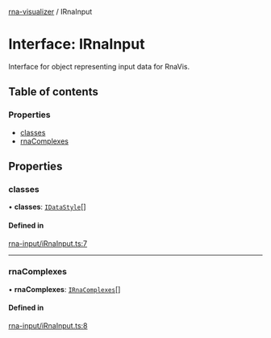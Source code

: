 [rna-visualizer](../README.md) / IRnaInput

# Interface: IRnaInput

Interface for object representing input data for RnaVis.

## Table of contents

### Properties

- [classes](IRnaInput.md#classes)
- [rnaComplexes](IRnaInput.md#rnacomplexes)

## Properties

### classes

• **classes**: [`IDataStyle`](IDataStyle.md)[]

#### Defined in

[rna-input/iRnaInput.ts:7](https://github.com/michalhercik/rna-visualizer/blob/476cd69/lib/src/rna-input/iRnaInput.ts#L7)

___

### rnaComplexes

• **rnaComplexes**: [`IRnaComplexes`](IRnaComplexes.md)[]

#### Defined in

[rna-input/iRnaInput.ts:8](https://github.com/michalhercik/rna-visualizer/blob/476cd69/lib/src/rna-input/iRnaInput.ts#L8)
